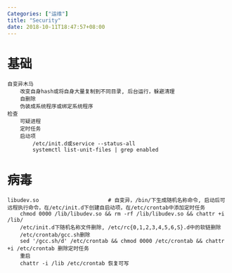```yaml
---
Categories: ["运维"]
title: "Security"
date: 2018-10-11T18:47:57+08:00
---
```


# 基础
    自变异木马
        改变自身hash或将自身大量复制到不同目录, 后台运行，躲避清理
        自删除
        伪装成系统程序或绑定系统程序
    检查
        可疑进程
        定时任务
        启动项
            /etc/init.d或service --status-all
            systemctl list-unit-files | grep enabled
# 病毒
    libudev.so                      # 自变异，/bin/下生成随机名称命令, 启动后可远程执行命令，在/etc/init.d下创建自启动项，在/etc/crontab中添加定时任务
        chmod 0000 /lib/libudev.so && rm -rf /lib/libudev.so && chattr +i /lib/
        /etc/init.d下随机名称文件删除, /etc/rc{0,1,2,3,4,5,6,S}.d中的软链删除
        /etc/crontab/gcc.sh删除
        sed '/gcc.sh/d' /etc/crontab && chmod 0000 /etc/crontab && chattr +i /etc/crontab 删除定时任务
        重启
        chattr -i /lib /etc/crontab 恢复可写
